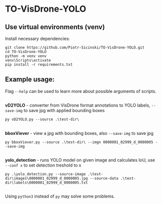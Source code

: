 # TO-VisDrone-YOLO


## Use virtual environments (venv)
Install necessary dependencies:
```
git clone https://github.com/Piotr-Sicinski/TO-VisDrone-YOLO.git
cd TO-VisDrone-YOLO
python -m venv venv
venv\Scripts\activate
pip install -r requirements.txt
```

## Example usage:

Flag ```--help``` can be used to learn more about possible arguments of scripts.
##

**vD2YOLO** - converter from VisDrone format annotations to YOLO labels,  ```--save-img``` to save jpg with applied bounding boxes
```
py vD2YOLO.py --source .\test-dir\
```
##

**bboxViever** - view a jpg with bounding boxes, also ```--save-img``` to save jpg
```
py bboxViever.py --source .\test-dir\ --imgn 0000001_02999_d_0000005 --save-img
```
##

**yolo_detection** - runs YOLO model on given image and calculates IoU, use ```--conf x``` to set detection treshold to x
```
py .\yolo_detection.py --source-image .\test-dir\images\0000001_02999_d_0000005.jpg --source-data .\test-dir\labels\0000001_02999_d_0000005.txt
```

##
Using ```python3``` instead of ```py``` may solve some problems.